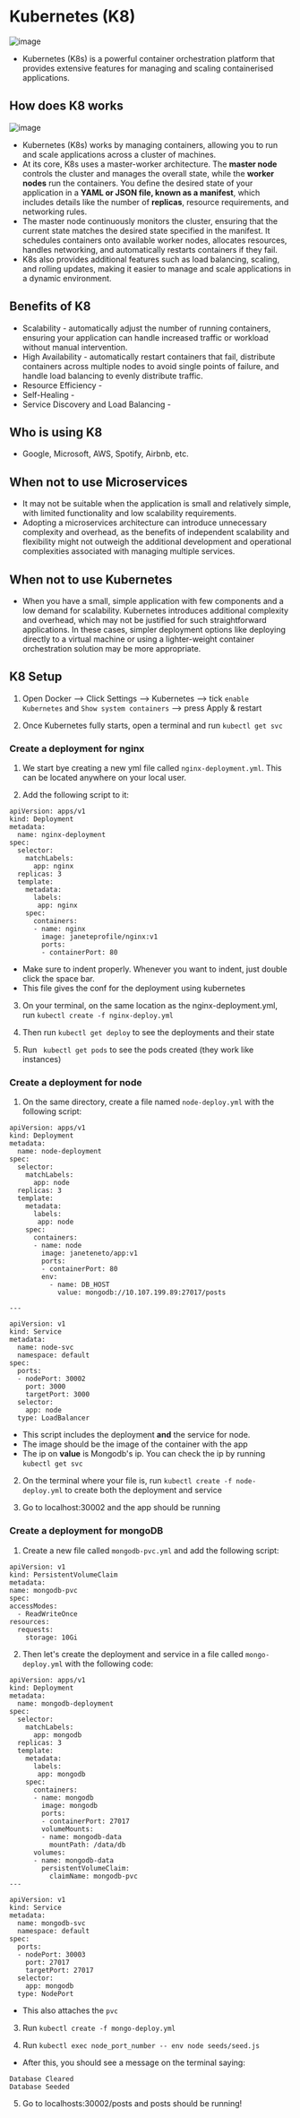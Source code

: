 # Kubernetes (K8)

![image](https://github.com/janeteneto/Kubernetes/assets/129942042/f4ac0de2-cb27-4be5-b776-8e758d0a9837)

- Kubernetes (K8s) is a powerful container orchestration platform that provides extensive features for managing and scaling containerised applications.

## How does K8 works

![image](https://github.com/janeteneto/Kubernetes/assets/129942042/6ccac873-6f07-43bb-b9a7-f63990840a3b)

- Kubernetes (K8s) works by managing containers, allowing you to run and scale applications across a cluster of machines. 
- At its core, K8s uses a master-worker architecture. The **master node** controls the cluster and manages the overall state, while the **worker nodes** run the containers. You define the desired state of your application in a **YAML or JSON file, known as a manifest**, which includes details like the number of **replicas**, resource requirements, and networking rules. 
- The master node continuously monitors the cluster, ensuring that the current state matches the desired state specified in the manifest. It schedules containers onto available worker nodes, allocates resources, handles networking, and automatically restarts containers if they fail. 
- K8s also provides additional features such as load balancing, scaling, and rolling updates, making it easier to manage and scale applications in a dynamic environment.

## Benefits of K8

- Scalability - automatically adjust the number of running containers, ensuring your application can handle increased traffic or workload without manual intervention.
- High Availability - automatically restart containers that fail, distribute containers across multiple nodes to avoid single points of failure, and handle load balancing to evenly distribute traffic.
- Resource Efficiency - 
- Self-Healing -
- Service Discovery and Load Balancing -

## Who is using K8

- Google, Microsoft, AWS, Spotify, Airbnb, etc.


## When not to use Microservices

- It may not be suitable when the application is small and relatively simple, with limited functionality and low scalability requirements.
- Adopting a microservices architecture can introduce unnecessary complexity and overhead, as the benefits of independent scalability and flexibility might not outweigh the additional development and operational complexities associated with managing multiple services.

## When not to use Kubernetes 

- When you have a small, simple application with few components and a low demand for scalability. Kubernetes introduces additional complexity and overhead, which may not be justified for such straightforward applications. In these cases, simpler deployment options like deploying directly to a virtual machine or using a lighter-weight container orchestration solution may be more appropriate.


## K8 Setup

1. Open Docker --> Click Settings --> Kubernetes --> tick `enable Kubernetes` and `Show system containers` --> press Apply & restart

2. Once Kubernetes fully starts, open a terminal and run `kubectl get svc`

### Create a deployment for nginx

1. We start bye creating a new yml file called `nginx-deployment.yml`. This can be located anywhere on your local user.

2. Add the following script to it:
````
apiVersion: apps/v1
kind: Deployment
metadata:
  name: nginx-deployment
spec:
  selector:
    matchLabels:
      app: nginx
  replicas: 3
  template:
    metadata:
      labels:
       app: nginx
    spec:
      containers:
      - name: nginx
        image: janeteprofile/nginx:v1
        ports:
        - containerPort: 80
  ````
  
  - Make sure to indent properly. Whenever you want to indent, just double click the space bar.
  - This file gives the conf for the deployment using kubernetes

3. On your terminal, on the same location as the nginx-deployment.yml, run `kubectl create -f nginx-deploy.yml`

4. Then run `kubectl get deploy` to see the deployments and their state

5. Run ` kubectl get pods` to see the pods created (they work like instances)

### Create a deployment for node

1. On the same directory, create a file named `node-deploy.yml` with the following script:

````
apiVersion: apps/v1
kind: Deployment
metadata:
  name: node-deployment
spec:
  selector:
    matchLabels:
      app: node
  replicas: 3
  template:
    metadata:
      labels:
       app: node
    spec:
      containers:
      - name: node
        image: janeteneto/app:v1
        ports:
        - containerPort: 80
        env:
          - name: DB_HOST
            value: mongodb://10.107.199.89:27017/posts
        
---

apiVersion: v1
kind: Service
metadata: 
  name: node-svc
  namespace: default
spec:
  ports:
  - nodePort: 30002
    port: 3000
    targetPort: 3000
  selector:
    app: node
  type: LoadBalancer
  ````
  
- This script includes the deployment **and** the service for node.
- The image should be the image of the container with the app
-  The ip on **value** is Mongodb's ip. You can check the ip by running `kubectl get svc`
  
2. On the terminal where your file is, run `kubectl create -f node-deploy.yml` to create both the deployment and service

3. Go to localhost:30002 and the app should be running

### Create a deployment for mongoDB
  
1. Create a new file called `mongodb-pvc.yml` and add the following script:
  ````
  apiVersion: v1
kind: PersistentVolumeClaim
metadata:
  name: mongodb-pvc
spec:
  accessModes:
    - ReadWriteOnce
  resources:
    requests:
      storage: 10Gi
````

2. Then let's create the deployment and service in a file called `mongo-deploy.yml` with the following code:
````
apiVersion: apps/v1
kind: Deployment
metadata:
  name: mongodb-deployment
spec:
  selector:
    matchLabels:
      app: mongodb
  replicas: 3
  template:
    metadata:
      labels:
       app: mongodb
    spec:
      containers:
      - name: mongodb
        image: mongodb
        ports:
        - containerPort: 27017
        volumeMounts:
        - name: mongodb-data
          mountPath: /data/db
      volumes:
      - name: mongodb-data
        persistentVolumeClaim:
          claimName: mongodb-pvc
---

apiVersion: v1
kind: Service
metadata: 
  name: mongodb-svc
  namespace: default
spec:
  ports:
  - nodePort: 30003
    port: 27017
    targetPort: 27017
  selector:
    app: mongodb
  type: NodePort
  ````
  
- This also attaches the `pvc`

3. Run `kubectl create -f mongo-deploy.yml`

4. Run `kubectl exec node_port_number -- env node seeds/seed.js`

- After this, you should see a message on the terminal saying: 
````
Database Cleared
Database Seeded
````

5. Go to localhosts:30002/posts and posts should be running!
